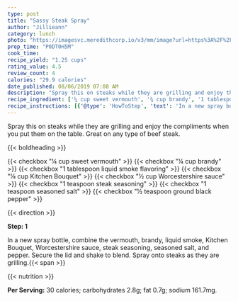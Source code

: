 ```yaml
---
type: post
title: "Sassy Steak Spray"
author: "Jillieann"
category: lunch
photo: "https://imagesvc.meredithcorp.io/v3/mm/image?url=https%3A%2F%2Fimages.media-allrecipes.com%2Fuserphotos%2F704578.jpg"
prep_time: "P0DT0H5M"
cook_time: 
recipe_yield: "1.25 cups"
rating_value: 4.5
review_count: 4
calories: "29.9 calories"
date_published: 08/06/2019 07:08 AM
description: "Spray this on steaks while they are grilling and enjoy the compliments when you put them on the table.  Great on any type of beef steak."
recipe_ingredient: ['¼ cup sweet vermouth', '¼ cup brandy', '1 tablespoon liquid smoke flavoring', '⅛ cup Kitchen Bouquet', '½ cup Worcestershire sauce', '1 teaspoon steak seasoning', '1 teaspoon seasoned salt', '½ teaspoon ground black pepper']
recipe_instructions: [{'@type': 'HowToStep', 'text': 'In a new spray bottle, combine the vermouth, brandy, liquid smoke, Kitchen Bouquet, Worcestershire sauce, steak seasoning, seasoned salt, and pepper. Secure the lid and shake to blend. Spray onto steaks as they are grilling.\n'}]
---
```


Spray this on steaks while they are grilling and enjoy the compliments when you put them on the table.  Great on any type of beef steak. 

{{< boldheading >}}

{{< checkbox "¼ cup sweet vermouth" >}}
{{< checkbox "¼ cup brandy" >}}
{{< checkbox "1 tablespoon liquid smoke flavoring" >}}
{{< checkbox "⅛ cup Kitchen Bouquet" >}}
{{< checkbox "½ cup Worcestershire sauce" >}}
{{< checkbox "1 teaspoon steak seasoning" >}}
{{< checkbox "1 teaspoon seasoned salt" >}}
{{< checkbox "½ teaspoon ground black pepper" >}}


{{< direction >}}

**Step: 1**

In a new spray bottle, combine the vermouth, brandy, liquid smoke, Kitchen Bouquet, Worcestershire sauce, steak seasoning, seasoned salt, and pepper. Secure the lid and shake to blend. Spray onto steaks as they are grilling.{{< span >}}

{{< nutrition >}}

**Per Serving:** 30 calories; carbohydrates 2.8g; fat 0.7g; sodium 161.7mg.